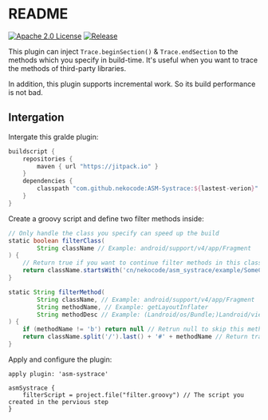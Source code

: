 # README
[![Apache 2.0 License](https://img.shields.io/badge/license-Apache%202.0-blue.svg?style=flat)](http://www.apache.org/licenses/LICENSE-2.0.html) [![Release](https://jitpack.io/v/nekocode/ASM-Systrace.svg)](https://jitpack.io/#nekocode/ASM-Systrace)

This plugin can inject `Trace.beginSection()` & `Trace.endSection` to the methods which you specify in build-time. It's useful when you want to trace the methods of third-party libraries.

In addition, this plugin supports incremental work. So its build performance is not bad.

## Intergation

Intergate this gralde plugin:

```gradle
buildscript {
    repositories {
        maven { url "https://jitpack.io" }
    }
    dependencies {
        classpath "com.github.nekocode:ASM-Systrace:${lastest-verion}"
    }
}
```

Create a groovy script and define two filter methods inside:

```groovy
// Only handle the class you specify can speed up the build
static boolean filterClass(
        String className // Example: android/support/v4/app/Fragment
) {
    // Return true if you want to continue filter methods in this class
    return className.startsWith('cn/nekocode/asm_systrace/example/SomeClass')
}

static String filterMethod(
        String className, // Example: android/support/v4/app/Fragment
        String methodName, // Example: getLayoutInflater
        String methodDesc // Example: (Landroid/os/Bundle;)Landroid/view/LayoutInflater
) {
    if (methodName != 'b') return null // Retrun null to skip this method
    return className.split('/').last() + '#' + methodName // Return tracing tag
}
```

Apply and configure the plugin:

```gralde
apply plugin: 'asm-systrace'

asmSystrace {
    filterScript = project.file("filter.groovy") // The script you created in the pervious step
}
```
